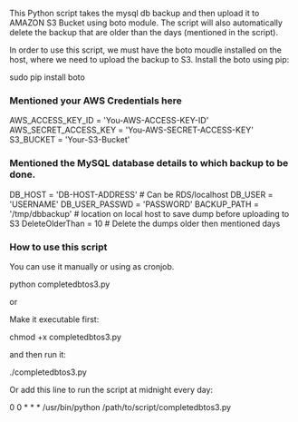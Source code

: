 
This Python script takes the mysql db backup and then upload it to AMAZON S3 Bucket using boto module. The script will also automatically delete the backup that are older than the days (mentioned in the script).

In order to use this script, we must have the boto moudle installed on the host, where we need to upload the backup to S3. Install the boto using pip:

sudo pip install boto

### Mentioned your AWS Credentials here ###

AWS_ACCESS_KEY_ID = 'You-AWS-ACCESS-KEY-ID'
AWS_SECRET_ACCESS_KEY = 'You-AWS-SECRET-ACCESS-KEY'
S3_BUCKET = 'Your-S3-Bucket'


### Mentioned the MySQL database details to which backup to be done.

DB_HOST = 'DB-HOST-ADDRESS' # Can be RDS/localhost
DB_USER = 'USERNAME'
DB_USER_PASSWD = 'PASSWORD'
BACKUP_PATH = '/tmp/dbbackup' # location on local host to save dump before uploading to S3 
DeleteOlderThan = 10 # Delete the dumps older then mentioned days

### How to use this script

You can use it manually or using as cronjob.

python completedbtos3.py

or

Make it executable first:

chmod +x completedbtos3.py 

and then run it:

./completedbtos3.py

Or add this line to run the script at midnight every day: 

0 0 * * * /usr/bin/python /path/to/script/completedbtos3.py
